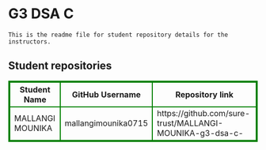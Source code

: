 # G3 DSA C 
    This is the readme file for student repository details for the instructors.
## Student repositories 
<table style="border : 2px solid green; width:100%;">
<tr >
<th style="border : 2px solid green;">Student Name</th>
<th style="border : 2px solid green;">GitHub Username</th>
<th style="border : 2px solid green;">Repository link</th>
</tr>
<tr style="border : 2px solid green;">
<td style="border : 2px solid green;">MALLANGI MOUNIKA</td> 

<td style="border : 2px solid green;">mallangimounika0715</td> 

<td style="border : 2px solid green;">https://github.com/sure-trust/MALLANGI-MOUNIKA-g3-dsa-c-</td> 
</tr>
